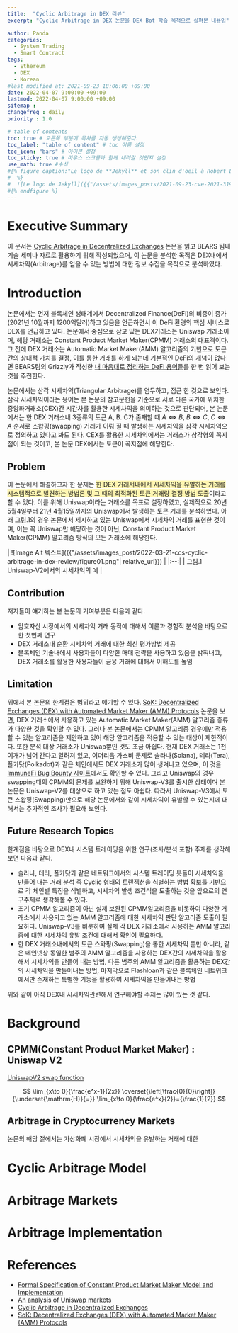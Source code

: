 ```yaml
---
title:  "Cyclic Arbitrage in DEX 리뷰"
excerpt: "Cyclic Arbitrage in DEX 논문을 DEX Bot 학습 목적으로 살펴본 내용임"

author: Panda
categories:
  - System Trading
  - Smart Contract
tags:
  - Ethereum
  - DEX
  - Korean
#last_modified_at: 2021-09-23 18:06:00 +09:00
date: 2022-04-07 9:00:00 +09:00
lastmod: 2022-04-07 9:00:00 +09:00
sitemap :
changefreq : daily
priority : 1.0

# table of contents
toc: true # 오른쪽 부분에 목차를 자동 생성해준다.
toc_label: "table of content" # toc 이름 설정
toc_icon: "bars" # 아이콘 설정
toc_sticky: true # 마우스 스크롤과 함께 내려갈 것인지 설정
use_math: true #수식
#{% figure caption:"Le logo de **Jekyll** et son clin d'oeil à Robert Louis Stevenson"
#  %}
#  ![Le logo de Jekyll]({{"/assets/images_posts/2021-09-23-cve-2021-31956-part1/1.png"| #relative_url}})
#{% endfigure %}
---
```

# Executive Summary
이 문서는  [Cyclic Arbitrage in Decentralized Exchanges](https://arxiv.org/pdf/2105.02784.pdf) 논문을 읽고 BEARS 팀내 기술 세미나 자료로 활용하기 위해 작성되었으며, 이 논문을 분석한 목적은 DEX내에서 시세차익(Arbitrage)를 얻을 수 있는 방법에 대한 정보 수집을 목적으로 분석하였다.

# Introduction
논문에서는 먼저 블록체인 생태계에서 Decentralized Finance(DeFi)의 비중이 증가(2021년 10월까지 1200억달러)하고 있음을 언급하면서 이 DeFi 환경의 핵심 서비스로 DEX를 언급하고 있다. 논문에서 중심으로 삼고 있는 DEX거래소는 Uniswap 거래소이며, 해당 거래소는 Constant Product Market Maker(CPMM) 거래소의 대표격이다. 그 전에 DEX 거래소는 Automatic Market Maker(AMM) 알고리즘의 기반으로 토큰간의 상대적 가치를 결정, 이를 통한 거래를 하게 되는데 기본적인 DeFi의 개념이 없다면 BEARS팀의 Grizzly가 작성한 [내 마음대로 정리하는 DeFi 용어들](https://bears-team.github.io/commons/defi-term/)를 한 번 읽어 보는 것을 추천한다.

논문에서는 삼각 시세차익(Triangular Arbitrage)를 염두하고, 접근 한 것으로 보인다. 삼각 시세차익이라는 용어는 본 논문의 참고문헌을 기준으로 서로 다른 국가에 위치한 중앙화거래소(CEX)간 시간차를 활용한 시세차익을 의미하는 것으로 판단되며, 본 논문에서는 한 DEX 거래소내 3종류의 토큰 A, B. C가 존재할 때 $A \Leftrightarrow B$, $B \Leftrightarrow C$, $C \Leftrightarrow A$ 순서로 스왑핑(swapping) 거래가 이뤄 질 때 발생하는 시세차익을 삼각 시세차익으로 정의하고 있다고 봐도 된다. CEX를 활용한 시세차익에서는 거래소가 삼각형의 꼭지점이 되는 것이고, 본 논문 DEX에서는 토큰이 꼭지점에 해당한다.  

## Problem
이 논문에서 해결하고자 한 문제는 <span style='background-color: #fff5b1'>한 DEX 거래서내에서 시세차익을 유발하는 거래를 시스템적으로 발견하는 방법론 및 그 때의 최적화된 토큰 거래량 결정 방법 도출</span>이라고 할 수 있다. 이를 위해 Uniswap이라는 거래소를 목표로 설정하였고, 실제적으로 20년 5월4일부터 21년 4월15일까지의 Uniswap에서 발생하는 토큰 거래를 분석하였다. 아래 그림.1의 경우 논문에서 제시하고 있는 Uniswap에서 시세차익 거래를 표현한 것이며, 이는 꼭 Uniswap만 해당하는 것이 아닌, Constant Product Market Maker(CPMM) 알고리즘 방식의 모든 거래소에 해당한다.

| ![Image Alt 텍스트]({{"/assets/images_post/2022-03-21-ccs-cyclic-arbitrage-in-dex-review/figure01.png"| relative_url}})  |
|:--:| 
| 그림.1 Uniswap-V2에서의 시세차익의 예 |

## Contribution
저자들이 얘기하는 본 논문의 기여부분은 다음과 같다.
* 암호자산 시장에서의 시세차익 거래 동작에 대해서 이론과 경험적 분석을 바탕으로한 첫번째 연구
* DEX 거래소내 순환 시세차익 거래에 대한 최신 평가방법 제공
* 블록체인 기술내에서 사용자들이 다양한 매매 전략을 사용하고 있음을 밝혀내고, DEX 거래소를 활용한 사용자들이 금융 거래에 대해서 이해도를 높임

## Limitation
위에서 본 논문의 한계점은 범위라고 얘기할 수 있다. [SoK: Decentralized Exchanges (DEX) with Automated Market Maker (AMM) Protocols](https://arxiv.org/pdf/2103.12732.pdf) 논문을 보면, DEX 거래소에서 사용하고 있는 Automatic Market Maker(AMM) 알고리즘 종류가 다양한 것을 확인할 수 있다. 그러나 본 논문에서는 CPMM 알고리즘 경우에만 적용할 수 있는 알고리즘을 제안하고 있어 해당 알고리즘을 적용할 수 있는 대상이 제한적이다. 또한 분석 대상 거래소가 Uniswap뿐인 것도 조금 아쉽다. 현재 DEX 거래소는 1천여개가 넘어 간다고 알려져 있고, 이더리움 가스비 문제로 솔라나(Solana), 테라(Tera), 폴카닷(Polkadot)과 같은 체인에서도 DEX 거래소가 많이 생겨나고 있으며, 이 것을 [ImmuneFi Bug Bounty 사이트](https://immunefi.com/explore/)에서도 확인할 수 있다. 그리고 Uniswap의 경우 swapping때의 CPMM의 문제를 보완하기 위해 Uniswap-V3를 출시한 상태이며 본 논문은 Uniswap-V2를 대상으로 하고 있는 점도 아쉽다. 따라서 Uniswap-V3에서 토큰 스왑핑(Swapping)만으로 해당 논문에서와 같이 시세차익이 유발할 수 있는지에 대해서는 추가적인 조사가 필요해 보인다. 

## Future Research Topics
한계점을 바탕으로 DEX내 시스템 트레이딩을 위한 연구(조사/분석 포함) 주제를 생각해보면 다음과 같다.
* 솔라나, 테라, 폴카닷과 같은 네트워크에서의 시스템 트레이딩 봇들이 시세차익을 만들어 내는 거래 분석 즉 Cyclic 형태의 트랜젝션을 식별하는 방법 확보를 기반으로 각 체인별 특징을 식별하고, 시세차익 발생 조건식을 도출하는 것을 앞으로의 연구주제로 생각해볼 수 있다.
* 초기 CPMM 알고리즘이 아닌 실제 보완된 CPMM알고리즘을 비롯하여 다양한 거래소에서 사용되고 있는 AMM 알고리즘에 대한 시세차익 판단 알고리즘 도출이 필요하다. Uniswap-V3를 비롯하여 실제 각 DEX 거래소에서 사용하는 AMM 알고리즘에 대한 시세차익 유발 조건에 대해서 확인이 필요하다.
* 한 DEX 거래소내에서의 토큰 스와핑(Swapping)을 통한 시세차익 뿐만 아니라, 같은 메인넷상 동일한 범주의 AMM 알고리즘을 사용하는 DEX간의 시세차익을 활용해서 시세차익을 만들어 내는 방법, 다른 범주의 AMM 알고리즘을 활용하는 DEX간의 시세차익을 만들어내는 방법, 마지막으로 Flashloan과 같은 블록체인 네트워크에서만 존재하는 특별한 기능을 활용하여 시세차익을 만들어내는 방법

위와 같이 아직 DEX내 시세차익관련해서 연구해야할 주제는 많이 있는 것 같다.

# Background

## CPMM(Constant Product Market Maker) : Uniswap V2
[UniswapV2 swap function](https://github.com/Uniswap/v2-core/blob/4dd59067c76dea4a0e8e4bfdda41877a6b16dedc/contracts/UniswapV2Pair.sol#L159)

$$ 
\lim_{x\to 0}{\frac{e^x-1}{2x}}
\overset{\left[\frac{0}{0}\right]}{\underset{\mathrm{H}}{=}}
\lim_{x\to 0}{\frac{e^x}{2}}={\frac{1}{2}}
$$

## Arbitrage in Cryptocurrency Markets
논문의 해당 절에서는 가상화폐 시장에서 시세차익을 유발하는 거래에 대한 



# Cyclic Arbitrage Model

# Arbitrage Markets

# Arbitrage Implementation

# References
* [Formal Specification of Constant Product Market Maker Model and Implementation](https://github.com/runtimeverification/verified-smart-contracts/blob/uniswap/uniswap/x-y-k.pdf)
* [An analysis of Uniswap markets](https://web.stanford.edu/~guillean/papers/uniswap_analysis.pdf)
* [Cyclic Arbitrage in Decentralized Exchanges](https://arxiv.org/pdf/2105.02784.pdf)
* [SoK: Decentralized Exchanges (DEX) with Automated Market Maker (AMM) Protocols](https://arxiv.org/pdf/2103.12732.pdf)
